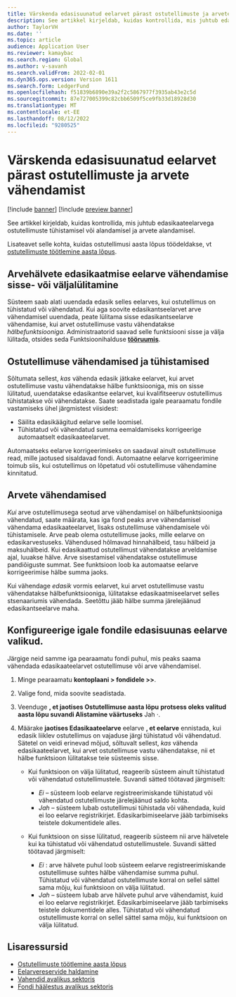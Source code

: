 ```yaml
---
title: Värskenda edasisuunatud eelarvet pärast ostutellimuste ja arvete vähendamist
description: See artikkel kirjeldab, kuidas kontrollida, mis juhtub edasikaateelarvega ostutellimuste tühistamisel või alandamisel ja arvete alandamisel.
author: TaylorVH
ms.date: ''
ms.topic: article
audience: Application User
ms.reviewer: kamaybac
ms.search.region: Global
ms.author: v-savanh
ms.search.validFrom: 2022-02-01
ms.dyn365.ops.version: Version 1611
ms.search.form: LedgerFund
ms.openlocfilehash: f51839b6890e39a2f2c5867977f3935ab43e2c5d
ms.sourcegitcommit: 87e727005399c82cbb6509f5ce9fb33d18928d30
ms.translationtype: MT
ms.contentlocale: et-EE
ms.lasthandoff: 08/12/2022
ms.locfileid: "9280525"
---
```

# <a name="update-the-carry-forward-budget-after-reductions-in-purchase-orders-and-invoices"></a>Värskenda edasisuunatud eelarvet pärast ostutellimuste ja arvete vähendamist

[!include [banner](../includes/banner.md)]
[!include [preview banner](../includes/preview-banner.md)]

See artikkel kirjeldab, kuidas kontrollida, mis juhtub edasikaateelarvega ostutellimuste tühistamisel või alandamisel ja arvete alandamisel.

Lisateavet selle kohta, kuidas ostutellimusi aasta lõpus töödeldakse, vt [ostutellimuste töötlemine aasta lõpus](/dynamicsax-2012/appuser-itpro/process-purchase-orders-at-year-end).

## <a name="turn-carry-forward-budget-reductions-for-invoice-variances-on-or-off"></a>Arvehälvete edasikaatmise eelarve vähendamise sisse- või väljalülitamine

Süsteem saab alati uuendada edasik selles eelarves, kui ostutellimus on tühistatud või vähendatud. Kui aga soovite edasikantseelarvet arve vähendamisel uuendada, peate lülitama sisse edasikantseelarve vähendamise, kui arvet ostutellimuse vastu vähendatakse *hälbefunktsiooniga*. Administraatorid saavad selle funktsiooni sisse ja välja lülitada, otsides seda Funktsioonihalduse **[tööruumis](../../fin-ops-core/fin-ops/get-started/feature-management/feature-management-overview.md)**.

## <a name="purchase-order-reductions-and-cancellations"></a>Ostutellimuse vähendamised ja tühistamised

Sõltumata sellest, *kas* vähenda edasik jätkake eelarvet, kui arvet ostutellimuse vastu vähendatakse hälbe funktsiooniga, mis on sisse lülitatud, uuendatakse edasikantse eelarvet, kui kvalifitseeruv ostutellimus tühistatakse või vähendatakse. Saate seadistada igale pearaamatu fondile vastamiseks ühel järgmistest viisidest:

- Säilita edasikäägitud eelarve selle loomisel.
- Tühistatud või vähendatud summa eemaldamiseks korrigeerige automaatselt edasikaateelarvet.

Automaatseks eelarve korrigeerimiseks on saadaval ainult ostutellimuse read, mille jaotused sisaldavad fondi. Automaatne eelarve korrigeerimine toimub siis, kui ostutellimus on lõpetatud või ostutellimuse vähendamine kinnitatud.

## <a name="invoice-reductions"></a>Arvete vähendamised

*Kui* arve ostutellimusega seotud arve vähendamisel on hälbefunktsiooniga vähendatud, saate määrata, kas iga fond peaks arve vähendamisel vähendama edasikaateelarvet, lisaks ostutellimuse vähendamisele või tühistamisele. Arve peab olema ostutellimuse jaoks, mille eelarve on edasikarvestuseks. Vähendused hõlmavad hinnahälbeid, tasu hälbeid ja maksuhälbeid. Kui edasikaattud ostutellimust vähendatakse arveldamise ajal, luuakse hälve. Arve sisestamisel vähendatakse ostutellimuse pandiõiguste summat. See funktsioon loob ka automaatse eelarve korrigeerimise hälbe summa jaoks.

Kui vähendage *edasik* vormis eelarvet, kui arvet ostutellimuse vastu vähendatakse hälbefunktsiooniga, lülitatakse edasikaatmiseelarvet selles stsenaariumis vähendada. Seetõttu jääb hälbe summa järelejäänud edasikantseelarve maha.

## <a name="configure-the-carry-forward-budget-options-for-each-fund"></a>Konfigureerige igale fondile edasisuunas eelarve valikud.

Järgige neid samme iga pearaamatu fondi puhul, mis peaks saama vähendada edasikaateelarvet ostutellimuse või arve vähendamisel.

1. Minge pearaamatu **kontoplaani \> fondidele \>\>**.
1. Valige fond, mida soovite seadistada.
1. Veenduge **, et jaotises Ostutellimuse aasta lõpu** **protsess oleks valitud aasta lõpu suvandi Alistamine väärtuseks** Jah *·*.
1. Määrake **jaotises Edasikaateelarve** eelarve **, et eelarve** ennistada, kui edasik liiklev ostutellimus on vajaduse järgi tühistatud või vähendatud. Sätetel on veidi erinevad mõjud, sõltuvalt sellest, *kas* vähenda edasikaateelarvet, kui arvet ostutellimuse vastu vähendatakse, nii et hälbe funktsioon lülitatakse teie süsteemis sisse.

    - Kui funktsioon on välja lülitatud, reageerib süsteem ainult tühistatud või vähendatud ostutellimustele. Suvandi sätted töötavad järgmiselt:

        - *Ei* – süsteem loob eelarve registreerimiskande tühistatud või vähendatud ostutellimuste järelejäänud saldo kohta.
        - *Jah* – süsteem lubab ostutellimusi tühistada või vähendada, kuid ei loo eelarve registrikirjet. Edasikarbimiseelarve jääb tarbimiseks teistele dokumentidele alles.

    - Kui funktsioon on sisse lülitatud, reageerib süsteem nii arve hälvetele kui ka tühistatud või vähendatud ostutellimustele. Suvandi sätted töötavad järgmiselt:

        - *Ei* : arve hälvete puhul loob süsteem eelarve registreerimiskande ostutellimuse suhtes hälbe vähendamise summa puhul. Tühistatud või vähendatud ostutellimuste korral on sellel sättel sama mõju, kui funktsioon on välja lülitatud.
        - *Jah* – süsteem lubab arve hälvete puhul arve vähendamist, kuid ei loo eelarve registrikirjet. Edasikarbimiseelarve jääb tarbimiseks teistele dokumentidele alles. Tühistatud või vähendatud ostutellimuste korral on sellel sättel sama mõju, kui funktsioon on välja lülitatud.

## <a name="additional-resources"></a>Lisaressursid

- [Ostutellimuste töötlemine aasta lõpus](/dynamicsax-2012/appuser-itpro/process-purchase-orders-at-year-end)
- [Eelarvereservide haldamine](general-budget-reservation-tasks.md)
- [Vahendid avalikus sektoris](funds-public-sector.md)
- [Fondi häälestus avalikus sektoris](tasks/set-up-fund-public-sector.md)
